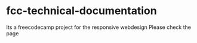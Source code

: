# fcc-technical-documentation
Its a freecodecamp project for the responsive webdesign
Please check the page 
